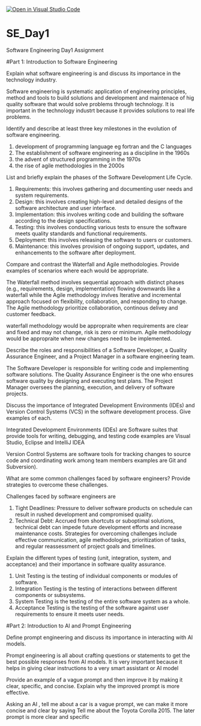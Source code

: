 [![Open in Visual Studio Code](https://classroom.github.com/assets/open-in-vscode-2e0aaae1b6195c2367325f4f02e2d04e9abb55f0b24a779b69b11b9e10269abc.svg)](https://classroom.github.com/online_ide?assignment_repo_id=18408919&assignment_repo_type=AssignmentRepo)
# SE_Day1
Software Engineering Day1 Assignment

#Part 1: Introduction to Software Engineering

Explain what software engineering is and discuss its importance in the technology industry.

Software engineering is systematic application of engineering principles, method and tools to build solutions and development and maintenace of hig quality software that would solve problems through technology. It is important in the technology industrt because it provides solutions to real life problems.

Identify and describe at least three key milestones in the evolution of software engineering.

1. development of programming language eg fortran and the C languages
2. The establishment of software engineering as a discipline in the 1960s
3. the advent of structured programming in the 1970s
4. the rise of agile methodologies in the 2000s



List and briefly explain the phases of the Software Development Life Cycle.

1. Requirements: this involves gathering and documenting user needs and system requirements.
2. Design: this involves creating high-level and detailed designs of the software architecture and user interface.
3. Implementation: this involves writing code and building the software according to the design specifications.
4. Testing: this involves conducting various tests to ensure the software meets quality standards and functional requirements.
5. Deployment: this involves releasing the software to users or customers.
6. Maintenance: this involves provision of ongoing support, updates, and enhancements to the software after deployment.



Compare and contrast the Waterfall and Agile methodologies. Provide examples of scenarios where each would be appropriate.
 
 The Waterfall method involves sequential approach with distinct phases (e.g., requirements, design, implementation) flowing downwards like a waterfall while the Agile methodology invlves Iterative and incremental approach focused on flexibility, collaboration, and responding to change. The Agile methodology prioritize collaboration, continous delivey and customer feedback.

 waterfall methodology would be appropraite when requirements are clear and fixed and may not change, risk is zero or minimum.
 Agile methodology would be appropraite when new changes need to be implemented.

Describe the roles and responsibilities of a Software Developer, a Quality Assurance Engineer, and a Project Manager in a software engineering team.

The Software Developer is responsible for writing code and implementing software solutions.
The Quality Assurance Engineer is the one who ensures software quality by designing and executing test plans.
The Project Manager oversees the planning, execution, and delivery of software projects.
  
Discuss the importance of Integrated Development Environments (IDEs) and Version Control Systems (VCS) in the software development process. Give examples of each.

Integrated Development Environments (IDEs) are Software suites that provide tools for writing, debugging, and testing code examples are Visual Studio, Eclipse and IntelliJ IDEA

Version Control Systems are software tools for tracking changes to source code and coordinating work among team members examples are Git and Subversion).



What are some common challenges faced by software engineers? Provide strategies to overcome these challenges.

Challenges faced by software engineers are 
1. Tight Deadlines: Pressure to deliver software products on schedule can result in rushed development and compromised quality.
2. Technical Debt: Accrued from shortcuts or suboptimal solutions, technical debt can impede future development efforts and increase maintenance costs.
Strategies for overcoming challenges include effective communication, agile methodologies, prioritization of tasks, and regular reassessment of project goals and timelines.


Explain the different types of testing (unit, integration, system, and acceptance) and their importance in software quality assurance.

1. Unit Testing is the testing of individual components or modules of software.
2. Integration Testing is the testing of interactions between different components or subsystems.
3. System Testing is the testing of the entire software system as a whole.
4. Acceptance Testing is the testing of the software against user requirements to ensure it meets user needs.



#Part 2: Introduction to AI and Prompt Engineering


Define prompt engineering and discuss its importance in interacting with AI models.

Prompt engineering is all about crafting questions or statements to get the best possible responses from AI models. 
 It is very important because it helps in giving clear instructions to a very smart assistant or AI model


Provide an example of a vague prompt and then improve it by making it clear, specific, and concise. Explain why the improved prompt is more effective.

Asking an AI , tell me about a car is a vague prompt, we can make it more concise and clear by saying Tell me about the Toyota Corolla 2015. The later prompt is more clear and specific
